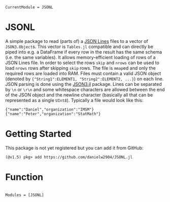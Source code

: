 ```@meta
CurrentModule = JSONL
```

# JSONL

A simple package to read (parts of) a [JSON Lines](http://jsonlines.org/) files to a vector of `JSON3.Object`s. This vector is `Tables.jl` compatible and can directly be piped into e.g. a DataFrame if every row in the result has the same schema (i.e. the same variables). It allows memory-efficient loading of rows of a JSON Lines file. In order to select the rows `skip` and `nrows` can be used to load `nrows` rows after skipping `skip` rows. The file is `mmap`ed and only the required rows are loaded into RAM. Files must contain a valid JSON object (denoted by `{"String1":ELEMENT1, "String2":ELEMENT2, ...}`) on each line. JSON parsing is done using the [JSON3.jl](https://github.com/quinnj/JSON3.jl) package. Lines can be separated by `\n` or `\r\n` and some whitespace characters are allowed between the end of the JSON object and the newline character (basically all that can be represented as a single `UInt8`). Typically a file would look like this: 
```
{"name":"Daniel","organization":"IMSM"}
{"name":"Peter","organization":"StatMath"}
```

# Getting Started

This package is not yet registered but you can add it from GitHub:

```julia-repl
(@v1.5) pkg> add https://github.com/danielw2904/JSONL.jl
```
# Function

```@index
```

```@autodocs
Modules = [JSONL]
```

